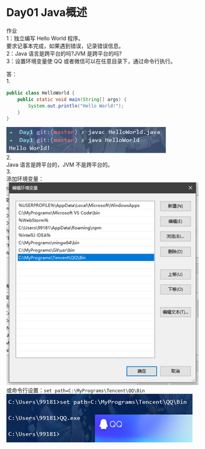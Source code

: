 # Day01 Java概述
作业  
1：独立编写 Hello World 程序。  
要求记事本完成，如果遇到错误，记录错误信息。  
2：Java 语言是跨平台的吗?JVM 是跨平台的吗?  
3：设置环境变量使 QQ 或者微信可以在任意目录下，通过命令行执行。

答：  
1.  
```java
public class HelloWorld {
    public static void main(String[] args) {
        System.out.println("Hello World!");
    }
}
```  
![Q1](./Q1.png)    
2.  
Java 语言是跨平台的，JVM 不是跨平台的。  
3.  
添加环境变量：  
![Q3](./Q3a.png)  
或命令行设置：`set path=C:\MyPrograms\Tencent\QQ\Bin`  
![Q3](./Q3b.png)